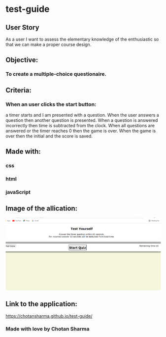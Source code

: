 # test-guide
## User Story

As a user
I want to assess the elementary knowledge of the enthusiastic
so that we can make a proper course design.

## Objective:
### To create a multiple-choice questionaire.

## Criteria:
### When an user clicks the start button:

a timer starts and I am presented with a question.
When the user answers a question
then another question is presented.
When a question is answered incorrectly
then time is subtracted from the clock.
When all questions are answered or the timer reaches 0
then the game is over.
When the game is over
then the initial and the score is saved.

## Made with:
### css
### html
### javaScript

## Image of the allication:
![screenshot](./assets/images/quiz.png/)


## Link to the application:
https://chotansharma.github.io/test-guide/

### Made with love by Chotan Sharma
